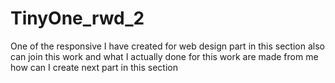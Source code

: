 # TinyOne_rwd_2
One of the responsive I have created for web design part in this section also can join this work and what I actually done for this work are made from me how can I create next part in this section
